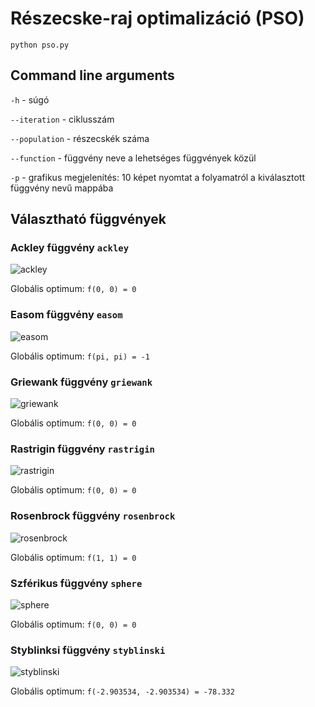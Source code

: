 # Részecske-raj optimalizáció (PSO)

```
python pso.py
```

## Command line arguments

`-h` - súgó

`--iteration` - ciklusszám

`--population` - részecskék száma

`--function` - függvény neve a lehetséges függvények közül

`-p` - grafikus megjelenítés: 10 képet nyomtat a folyamatról a kiválasztott függvény nevű mappába

## Választható függvények

### Ackley függvény `ackley`

![ackley](functions/ackley3D.png)

Globális optimum: `f(0, 0) = 0`

### Easom függvény `easom`

![easom](functions/easom3D.png)

Globális optimum: `f(pi, pi) = -1`

### Griewank függvény `griewank`

![griewank](functions/griewank3D.png)

Globális optimum: `f(0, 0) = 0`

### Rastrigin függvény `rastrigin`

![rastrigin](functions/rastrigin3D.png)

Globális optimum: `f(0, 0) = 0`

### Rosenbrock függvény `rosenbrock`

![rosenbrock](functions/rosenbrock3D.png)

Globális optimum: `f(1, 1) = 0`

### Szférikus függvény `sphere`

![sphere](functions/sphere3D.png)

Globális optimum: `f(0, 0) = 0`

### Styblinksi függvény `styblinski`

![styblinski](functions/styblinski3D.png)

Globális optimum: `f(-2.903534, -2.903534) = -78.332`
